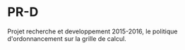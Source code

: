 # PR-D
Projet recherche et developpement 2015-2016, le politique d'ordonnancement sur la grille de calcul.
